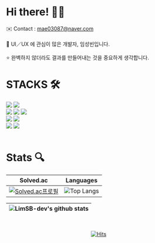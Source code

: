 # Hi there! 👋🏻

<span> ✉️ Contact : mae03087@naver.com </span> <br>
<br>
<span> 📱 UI／UX 에 관심이 많은 개발자, 임성빈입니다. </span> <br>
<br>
<span> ⭐️ 완벽하지 않더라도 결과를 만들어내는 것을 중요하게 생각합니다. </span>

# STACKS 🛠️
<div> 
  <img src="https://img.shields.io/badge/python-3776AB?style=for-the-badge&logo=python&logoColor=white">
  <img src="https://img.shields.io/badge/django-092E20?style=for-the-badge&logo=django&logoColor=white">
  <br>
  
  <img src="https://img.shields.io/badge/html5-E34F26?style=for-the-badge&logo=html5&logoColor=white"> 
  <img src="https://img.shields.io/badge/css-1572B6?style=for-the-badge&logo=css3&logoColor=white"> 
  <img src="https://img.shields.io/badge/javascript-F7DF1E?style=for-the-badge&logo=javascript&logoColor=black"> 
  <br>
  
  
  <img src="https://img.shields.io/badge/swift-F05138?style=for-the-badge&logo=swift&logoColor=white">
  <img src="https://img.shields.io/badge/firebase-FFCA28?style=for-the-badge&logo=firebase&logoColor=white">
  <br>
  
  <img src="https://img.shields.io/badge/github-181717?style=for-the-badge&logo=github&logoColor=white">
  <img src="https://img.shields.io/badge/git-F05032?style=for-the-badge&logo=git&logoColor=white">
  
</div>
<br>

# Stats 🔍
<div align="center">

|                                                       Solved.ac                                                        |                                                           Languages                                                            |
| :--------------------------------------------------------------------------------------------------------------------: | :----------------------------------------------------------------------------------------------------------------------------: |
| [![Solved.ac프로필](http://mazassumnida.wtf/api/v2/generate_badge?boj=clim03087)](https://solved.ac/profile/clim03087) | ![Top Langs](https://github-readme-stats.vercel.app/api/top-langs/?username=LimSB-dev&layout=compact&theme=dark&langs_count=8) |

| ![LimSB-dev's github stats](https://github-readme-stats.vercel.app/api?username=LimSB-dev&show_icons=true&theme=moltack) |
| :----------------------------------------------------------------------------------------------------------------------: |


</div>
<br>
<div align="center">

[![Hits](https://hits.seeyoufarm.com/api/count/incr/badge.svg?url=https%3A%2F%2Fgithub.com%2FLimSB-dev&count_bg=%2379C83D&title_bg=%23555555&icon=&icon_color=%23E7E7E7&title=hits&edge_flat=false)](https://hits.seeyoufarm.com)

</div>
